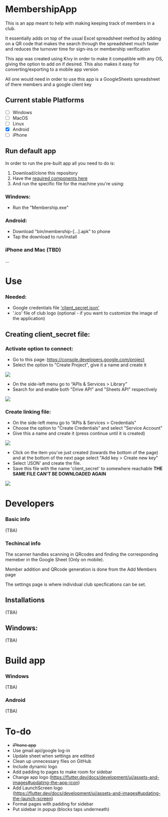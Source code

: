 # MembershipApp

This is an app meant to help with making keeping track of members in a club.

It essentially adds on top of the usual Excel spreadsheet method by adding on a QR code that makes the search through the spreadsheet much faster and reduces the turnover time for sign-ins or membership verification

This app was created using Kivy in order to make it compatible with any OS, giving the option to add on if desired. 
This also makes it easy for converting/exporting to a mobile app version

All one would need in order to use this app is a GoogleSheets spreadsheet of there members and a google client key

## Current stable Platforms
- [ ] Windows
- [ ] MacOS
- [ ] Linux
- [x] Android
- [ ] iPhone

## Run default app
In order to run the pre-built app all you need to do is:
1. Download/clone this repository
2. Have the [required components here](#Needed)
3. And run the specific file for the machine you're using:

### Windows:
* Run the "Membership.exe" 

### Android:
* Download "bin/membership-[...].apk" to phone
* Tap the download to run/install

### iPhone and Mac (TBD)
...


# Use

### Needed:
* Google credentials file ['client_secret.json'](#Creating-client\_secret-file)
* '.ico' file of club logo (optional - if you want to customize the image of the application)

## Creating client_secret file:

### Activate option to connect:
* Go to this page: https://console.developers.google.com/project
* Select the option to "Create Project", give it a name and create it 

![](demos/demo1.gif)
* On the side-left menu go to “APIs & Services > Library”
* Search for and enable both "Drive API" and "Sheets API" respectively 

![](demos/demo2.gif)
### Create linking file:
* On the side-left menu go to “APIs & Services > Credentials”
* Choose the option to "Create Credentials” and select "Service Account"
* Give this a name and create it (press continue until it is created) 

![](demos/demo3a.gif)
* Click on the item you've just created (towards the bottom of the page) and at the bottom of the next page select "Add key > Create new key" 
* Select 'JSON' and create the file. 
* Save this file with the name 'client_secret' to somewhere reachable **THE SAME FILE CAN'T BE DOWNLOADED AGAIN** 

![](demos/demo3b.gif)


# Developers

### Basic info
(TBA)

### Techincal info
The scanner handles scanning in QRcodes and finding the corresponding memeber in the Google Sheet (Only on mobile).

Member addition and QRcode generation is done from the Add Members page

The settings page is where individual club specfications can be set.

## Installations
(TBA)
## Windows:
(TBA)


# Build app

### Windows
(TBA)

### Android
(TBA)

# To-do
* ~~iPhone app~~
* Use gmail api/google log-in
* Update sheet when settings are editted
* Clean up unnecessary files on GitHub
* Include dynamic logo 
* Add padding to pages to make room for sidebar
* Change app logo (https://flutter.dev/docs/development/ui/assets-and-images#updating-the-app-icon)
* Add LaunchScreen logo (https://flutter.dev/docs/development/ui/assets-and-images#updating-the-launch-screen)
* Format pages with padding for sidebar
* Put sidebar in popup (blocks taps underneath)